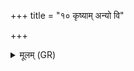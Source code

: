+++
title = "१० कृष्याम् अन्यो वि"

+++
<details><summary>मूलम् (GR)</summary>

+++(see Griffiths 2004–2005, 252; = PSK 20.55.10)+++कृष्याम् अन्यो वि रोहति  
गिरेर् अन्यो ऽधि पक्षसि ।  
त्रातारौ शश्वताम् इमाव्  
आ गन्तां शिग्रुतुम्बुरू ॥
</details>